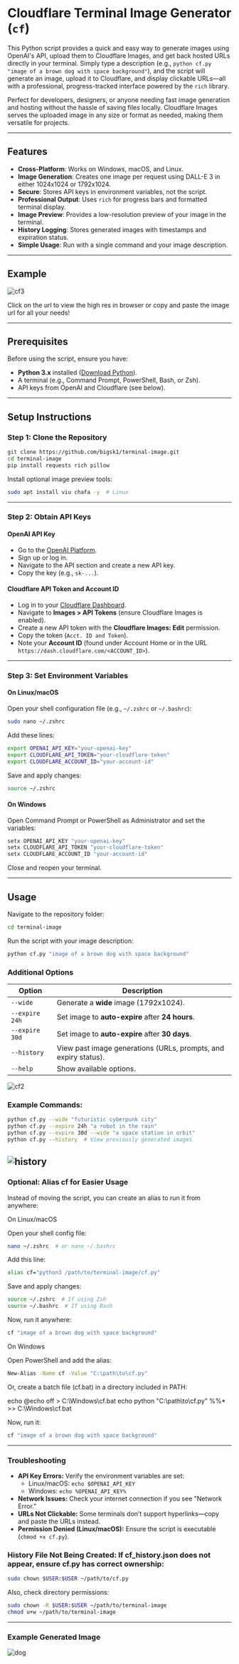 # Cloudflare Terminal Image Generator (`cf`)

This Python script provides a quick and easy way to generate images using OpenAI's API, upload them to Cloudflare Images, and get back hosted URLs directly in your terminal. Simply type a description (e.g., `python cf.py "image of a brown dog with space background"`), and the script will generate an image, upload it to Cloudflare, and display clickable URLs—all with a professional, progress-tracked interface powered by the `rich` library.

Perfect for developers, designers, or anyone needing fast image generation and hosting without the hassle of saving files locally. Cloudflare Images serves the uploaded image in any size or format as needed, making them versatile for projects.

---

## Features

- **Cross-Platform**: Works on Windows, macOS, and Linux.
- **Image Generation**: Creates one image per request using DALL-E 3 in either 1024x1024 or 1792x1024.
- **Secure**: Stores API keys in environment variables, not the script.
- **Professional Output**: Uses `rich` for progress bars and formatted terminal display.
- **Image Preview**: Provides a low-resolution preview of your image in the terminal.
- **History Logging**: Stores generated images with timestamps and expiration status.
- **Simple Usage**: Run with a single command and your image description.

---

## Example

![cf3](cf3.png)

Click on the url to view the high res in browser or copy and paste the image url for all your needs!

---

## Prerequisites

Before using the script, ensure you have:
- **Python 3.x** installed ([Download Python](https://www.python.org/downloads/)).
- A terminal (e.g., Command Prompt, PowerShell, Bash, or Zsh).
- API keys from OpenAI and Cloudflare (see below).

---

## Setup Instructions

### Step 1: Clone the Repository

```bash
git clone https://github.com/bigsk1/terminal-image.git
cd terminal-image
pip install requests rich pillow
```

Install optional image preview tools:
```bash
sudo apt install viu chafa -y  # Linux
```

---

### Step 2: Obtain API Keys

#### OpenAI API Key
- Go to the [OpenAI Platform](https://platform.openai.com/).
- Sign up or log in.
- Navigate to the API section and create a new API key.
- Copy the key (e.g., `sk-...`).

#### Cloudflare API Token and Account ID
- Log in to your [Cloudflare Dashboard](https://dash.cloudflare.com/).
- Navigate to **Images > API Tokens** (ensure Cloudflare Images is enabled).
- Create a new API token with the **Cloudflare Images: Edit** permission.
- Copy the token (`Acct. ID and Token`).
- Note your **Account ID** (found under Account Home or in the URL `https://dash.cloudflare.com/<ACCOUNT_ID>`).

---

### Step 3: Set Environment Variables

#### On Linux/macOS
Open your shell configuration file (e.g., `~/.zshrc` or `~/.bashrc`):
```bash
sudo nano ~/.zshrc
```

Add these lines:
```bash
export OPENAI_API_KEY="your-openai-key"
export CLOUDFLARE_API_TOKEN="your-cloudflare-token"
export CLOUDFLARE_ACCOUNT_ID="your-account-id"
```

Save and apply changes:
```bash
source ~/.zshrc
```

#### On Windows
Open Command Prompt or PowerShell as Administrator and set the variables:
```powershell
setx OPENAI_API_KEY "your-openai-key"
setx CLOUDFLARE_API_TOKEN "your-cloudflare-token"
setx CLOUDFLARE_ACCOUNT_ID "your-account-id"
```

Close and reopen your terminal.

---

## Usage

Navigate to the repository folder:
```bash
cd terminal-image
```

Run the script with your image description:
```bash
python cf.py "image of a brown dog with space background"
```

### Additional Options
| Option | Description |
|--------|-------------|
| `--wide` | Generate a **wide** image (1792x1024). |
| `--expire 24h` | Set image to **auto-expire** after **24 hours**. |
| `--expire 30d` | Set image to **auto-expire** after **30 days**. |
| `--history` | View past image generations (URLs, prompts, and expiry status). |
| `--help` | Show available options. |

![cf2](cf2.png)


### Example Commands:
```bash
python cf.py --wide "futuristic cyberpunk city"
python cf.py --expire 24h "a robot in the rain"
python cf.py --expire 30d --wide "a space station in orbit"
python cf.py --history  # View previously generated images
```
![history](history.png)
---

### Optional: Alias cf for Easier Usage

Instead of moving the script, you can create an alias to run it from anywhere:

On Linux/macOS

Open your shell config file:

```bash
nano ~/.zshrc  # or nano ~/.bashrc
```

Add this line:

```bash
alias cf="python3 /path/to/terminal-image/cf.py"
```

Save and apply changes:

```bash
source ~/.zshrc  # If using Zsh
source ~/.bashrc  # If using Bash
```

Now, run it anywhere:

```bash
cf "image of a brown dog with space background"
```

On Windows

Open PowerShell and add the alias:

```bash
New-Alias -Name cf -Value "C:\path\to\cf.py"
```

Or, create a batch file (cf.bat) in a directory included in PATH:

echo @echo off > C:\Windows\cf.bat
echo python "C:\path\to\cf.py" %%* >> C:\Windows\cf.bat

Now, run it:

```bash
cf "image of a brown dog with space background"
```


---

### Troubleshooting

- **API Key Errors:** Verify the environment variables are set:
  - Linux/macOS: `echo $OPENAI_API_KEY`
  - Windows: `echo %OPENAI_API_KEY%`
- **Network Issues:** Check your internet connection if you see "Network Error."
- **URLs Not Clickable:** Some terminals don’t support hyperlinks—copy and paste the URLs instead.
- **Permission Denied (Linux/macOS):** Ensure the script is executable (`chmod +x cf.py`).

### History File Not Being Created: If cf_history.json does not appear, ensure cf.py has correct ownership:

```bash
sudo chown $USER:$USER ~/path/to/cf.py
```

Also, check directory permissions:

```bash
sudo chown -R $USER:$USER ~/path/to/terminal-image
chmod u+w ~/path/to/terminal-image
```

---

### Example Generated Image
![dog](https://imagedelivery.net/WfhVb8dSNAAvdXUdMfBuPQ/c22e978e-98f6-43e3-49ce-55fead71d000/public)

